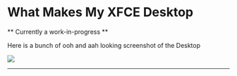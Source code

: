 # What Makes My XFCE Desktop

** Currently a work-in-progress **

Here is a bunch of ooh and aah looking screenshot of the Desktop

 ![](/Screenshots/screenshots.png)

* * *
